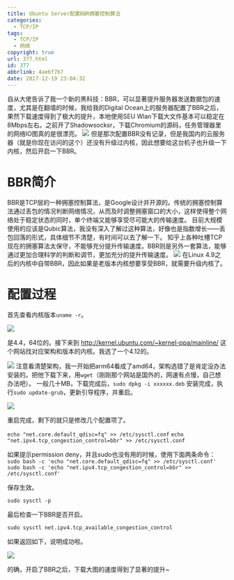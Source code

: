 ```yaml
---
title: Ubuntu Server配置BBR拥塞控制算法
categories:
  - TCP/IP
tags:
  - TCP/IP
  - 网络
copyright: true
url: 377.html
id: 377
abbrlink: 4aebf7b7
date: 2017-12-19 23:04:32
---
```


自从大佬告诉了我一个新的黑科技：BBR，可以显著提升服务器发送数据包的速度，尤其是在翻墙的时候，我给我的Digital Ocean上的服务器配置了BBR之后，果然下载速度得到了极大的提升，本地使用SEU Wlan下载大文件基本可以稳定在8Mbps左右。之前开了Shadowsocksr，下载Chromium的源码，任务管理器里的网络IO图真的是很漂亮。 ![](https://www.dokyme.cn/wp-content/uploads/2017/12/psb.png) 但是那次配置BBR没有记录，但是我国内的云服务器（就是你现在访问的这个）还没有升级过内核，因此想要给这台机子也升级一下内核，然后开启一下BBR。

# BBR简介

BBR是TCP层的一种拥塞控制算法，是Google设计并开源的。传统的拥塞控制算法通过丢包的情况判断网络情况，从而及时调整拥塞窗口的大小，这样使得整个网络处于稳定状态的同时，单个终端又能够享受尽可能大的传输速度。 目前大规模使用的应该是Qubic算法，我没有深入了解过这种算法，好像也是指数增长——丢包回落的形式，具体细节不清楚，有时间可以去了解一下。 知乎上各种吐槽TCP现在的拥塞算法太保守，不能够充分提升传输速度。BBR则是另外一套算法，能够通过更加合理科学的判断和调节，更加充分的提升传输速度。 ![](https://kherrisanbucketone.oss-cn-shanghai.aliyuncs.com/bbr.jpg) 在Linux 4.9之后的内核中自带BBR，因此如果是老版本内核想要享受BBR，就需要升级内核了。

# 配置过程

首先查看内核版本`uname -r`。 

![](https://kherrisanbucketone.oss-cn-shanghai.aliyuncs.com/Snipaste_2017-12-19_22-21-21.png) 

是4.4，64位的。接下来到 http://kernel.ubuntu.com/~kernel-ppa/mainline/ 这个网站找对应架构和版本的内核。我选了一个4.12的。

 ![](https://kherrisanbucketone.oss-cn-shanghai.aliyuncs.com/Snipaste_2017-12-19_22-26-48.png) 注意看清楚架构，我一开始把arm64看成了amd64，架构选错了是肯定没办法安装的。把他下载下来，用`wget`（刚刚那个网站是国外的，网速有点慢，自己想办法吧）。 一般几十MB，下载完成后，`sudo dpkg -i xxxxxx.deb` 安装完成，执行`sudo update-grub`，更新引导程序，并重启。 
 
 ![](https://kherrisanbucketone.oss-cn-shanghai.aliyuncs.com/Snipaste_2017-12-19_22-56-02.png) 
 
 重启完成，剩下的就只是修改几个配置项了。 
 
 `echo "net.core.default_qdisc=fq" >> /etc/sysctl.conf` `echo "net.ipv4.tcp_congestion_control=bbr" >> /etc/sysctl.conf` 
 
 如果提示permission deny，并且sudo也没有用的时候，使用下面两条命令： 
 `sudo bash -c 'echo "net.core.default_qdisc=fq" >> /etc/sysctl.conf'` 
 `sudo bash -c 'echo "net.ipv4.tcp_congestion_control=bbr" >> /etc/sysctl.conf'` 
 
 保存生效。 
 
 `sudo sysctl -p` 
 
 最后检查一下BBR是否开启。 
 
 `sudo sysctl net.ipv4.tcp_available_congestion_control` 
 
 如果返回如下，说明成功啦。 
 
 ![](https://kherrisanbucketone.oss-cn-shanghai.aliyuncs.com/Snipaste_2017-12-19_22-59-56.png) 
 
 的确，开启了BBR之后，下载大图的速度得到了显著的提升~